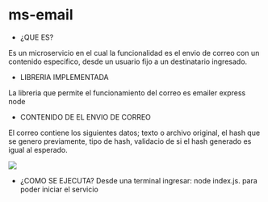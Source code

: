 # ms-email

- ¿QUE ES?

Es un microservicio en el cual la funcionalidad es el envio de correo con un contenido especifico, desde un usuario fijo a un destinatario ingresado.

- LIBRERIA IMPLEMENTADA

La libreria que permite el funcionamiento del correo es emailer express node

- CONTENIDO DE EL ENVIO DE CORREO 

El correo contiene los siguientes datos; texto o archivo original, el hash que se genero previamente, tipo de hash, validacio de si el hash generado es igual al esperado.

<img src="img1.jpeg" style="margin:auto">

- ¿COMO SE EJECUTA?
Desde una terminal ingresar: node index.js. para poder iniciar el servicio 

